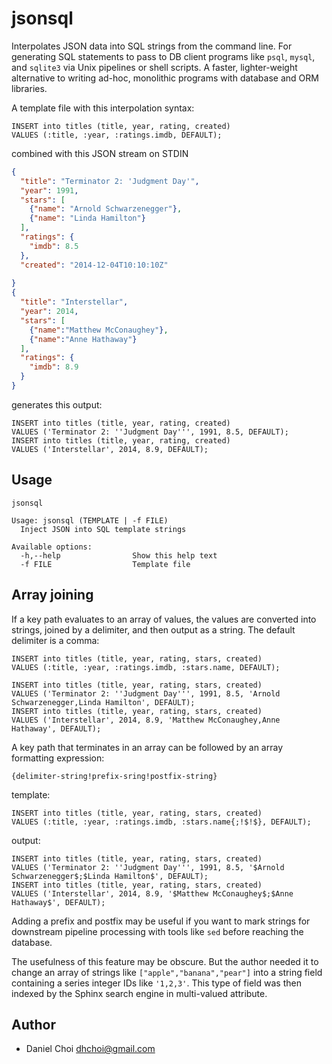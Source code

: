 # jsonsql

Interpolates JSON data into SQL strings from the command line. For generating
SQL statements to pass to DB client programs like `psql`, `mysql`, and
`sqlite3` via Unix pipelines or shell scripts. A faster, lighter-weight
alternative to writing ad-hoc, monolithic programs with database and ORM
libraries. 

A template file with this interpolation syntax:

    INSERT into titles (title, year, rating, created) 
    VALUES (:title, :year, :ratings.imdb, DEFAULT);

combined with this JSON stream on STDIN

```json
{
  "title": "Terminator 2: 'Judgment Day'",
  "year": 1991,
  "stars": [
    {"name": "Arnold Schwarzenegger"},
    {"name": "Linda Hamilton"}
  ],
  "ratings": {
    "imdb": 8.5
  },
  "created": "2014-12-04T10:10:10Z"
  
}
{
  "title": "Interstellar",
  "year": 2014,
  "stars": [
    {"name":"Matthew McConaughey"},
    {"name":"Anne Hathaway"}
  ],
  "ratings": {
    "imdb": 8.9
  }
}
```

generates this output:

    INSERT into titles (title, year, rating, created)
    VALUES ('Terminator 2: ''Judgment Day''', 1991, 8.5, DEFAULT);
    INSERT into titles (title, year, rating, created)
    VALUES ('Interstellar', 2014, 8.9, DEFAULT);

## Usage


```
jsonsql

Usage: jsonsql (TEMPLATE | -f FILE)
  Inject JSON into SQL template strings

Available options:
  -h,--help                Show this help text
  -f FILE                  Template file
```

## Array joining

If a key path evaluates to an array of values, the values are converted
into strings, joined by a delimiter, and then output as a string. The
default delimiter is a comma:

```
INSERT into titles (title, year, rating, stars, created) 
VALUES (:title, :year, :ratings.imdb, :stars.name, DEFAULT);
```

```
INSERT into titles (title, year, rating, stars, created)
VALUES ('Terminator 2: ''Judgment Day''', 1991, 8.5, 'Arnold Schwarzenegger,Linda Hamilton', DEFAULT);
INSERT into titles (title, year, rating, stars, created)
VALUES ('Interstellar', 2014, 8.9, 'Matthew McConaughey,Anne Hathaway', DEFAULT);
```

A key path that terminates in an array can be followed by an array formatting expression:

```
{delimiter-string!prefix-sring!postfix-string}
```


template:
```
INSERT into titles (title, year, rating, stars, created) 
VALUES (:title, :year, :ratings.imdb, :stars.name{;!$!$}, DEFAULT);
```

output:
```
INSERT into titles (title, year, rating, stars, created)
VALUES ('Terminator 2: ''Judgment Day''', 1991, 8.5, '$Arnold Schwarzenegger$;$Linda Hamilton$', DEFAULT);
INSERT into titles (title, year, rating, stars, created)
VALUES ('Interstellar', 2014, 8.9, '$Matthew McConaughey$;$Anne Hathaway$', DEFAULT);
```

Adding a prefix and postfix may be useful if you want to mark strings
for downstream pipeline processing with tools like `sed` before reaching
the database.

The usefulness of this feature may be obscure. But the author needed it to
change an array of strings like `["apple","banana","pear"]` into a string field
containing a series integer IDs like `'1,2,3'`. This type of field was then 
indexed by the Sphinx search engine in multi-valued attribute.

## Author

* Daniel Choi <dhchoi@gmail.com>
